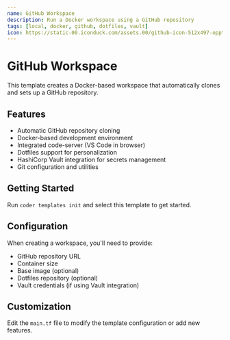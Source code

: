 ```yaml
---
name: GitHub Workspace
description: Run a Docker workspace using a GitHub repository
tags: [local, docker, github, dotfiles, vault]
icon: https://static-00.iconduck.com/assets.00/github-icon-512x497-oppthre2.png
---
```


# GitHub Workspace

This template creates a Docker-based workspace that automatically clones and sets up a GitHub repository.

## Features

- Automatic GitHub repository cloning
- Docker-based development environment
- Integrated code-server (VS Code in browser)
- Dotfiles support for personalization
- HashiCorp Vault integration for secrets management
- Git configuration and utilities

## Getting Started

Run `coder templates init` and select this template to get started.

## Configuration

When creating a workspace, you'll need to provide:

- GitHub repository URL
- Container size
- Base image (optional)
- Dotfiles repository (optional)
- Vault credentials (if using Vault integration)

## Customization

Edit the `main.tf` file to modify the template configuration or add new features.
